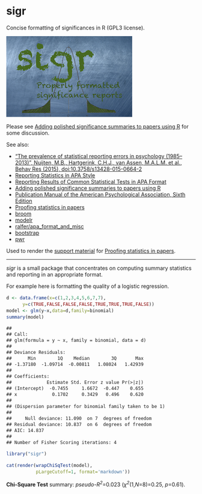 
<!-- README.md is generated from README.Rmd. Please edit that file -->
sigr
====

Concise formatting of significances in R (GPL3 license).

![](https://github.com/WinVector/sigr/raw/master/tools/sigr.png)

Please see [Adding polished significance summaries to papers using R](http://www.win-vector.com/blog/2016/10/adding-polished-significance-summaries-to-papers-using-r/) for some discussion.

See also:

-   [“The prevalence of statistical reporting errors in psychology (1985–2013)”, Nuijten, M.B., Hartgerink, C.H.J., van Assen, M.A.L.M. et al., Behav Res (2015), doi:10.3758/s13428-015-0664-2](http://link.springer.com/article/10.3758%2Fs13428-015-0664-2)
-   [Reporting Statistics in APA Style](http://my.ilstu.edu/~jhkahn/apastats.html)
-   [Reporting Results of Common Statistical Tests in APA Format](https://depts.washington.edu/psych/files/writing_center/stats.pdf)
-   [Adding polished significance summaries to papers using R](http://www.win-vector.com/blog/2016/10/adding-polished-significance-summaries-to-papers-using-r/)
-   [Publication Manual of the American Psychological Association, Sixth Edition](http://www.apastyle.org/manual/)
-   [Proofing statistics in papers](http://www.win-vector.com/blog/2016/10/proofing-statistics-in-papers/)
-   [broom](https://cran.r-project.org/package=broom)
-   [modelr](https://cran.r-project.org/package=modelr)
-   [ralfer/apa\_format\_and\_misc](https://github.com/ralfer/apa_format_and_misc)
-   [bootstrap](https://CRAN.R-project.org/package=bootstrap)
-   [pwr](https://CRAN.R-project.org/package=pwr)

Used to render the [support material](http://www.win-vector.com/blog/2016/10/proofing-statistics-in-papers/) for [Proofing statistics in papers](http://www.win-vector.com/blog/2016/10/proofing-statistics-in-papers/).

------------------------------------------------------------------------

*sigr* is a small package that concentrates on computing summary statistics and reporting in an appropriate format.

For example here is formatting the quality of a logistic regression.

``` r
d <- data.frame(x=c(1,2,3,4,5,6,7,7),
      y=c(TRUE,FALSE,FALSE,FALSE,TRUE,TRUE,TRUE,FALSE))
model <- glm(y~x,data=d,family=binomial)
summary(model)
```

    ## 
    ## Call:
    ## glm(formula = y ~ x, family = binomial, data = d)
    ## 
    ## Deviance Residuals: 
    ##      Min        1Q    Median        3Q       Max  
    ## -1.37180  -1.09714  -0.00811   1.08024   1.42939  
    ## 
    ## Coefficients:
    ##             Estimate Std. Error z value Pr(>|z|)
    ## (Intercept)  -0.7455     1.6672  -0.447    0.655
    ## x             0.1702     0.3429   0.496    0.620
    ## 
    ## (Dispersion parameter for binomial family taken to be 1)
    ## 
    ##     Null deviance: 11.090  on 7  degrees of freedom
    ## Residual deviance: 10.837  on 6  degrees of freedom
    ## AIC: 14.837
    ## 
    ## Number of Fisher Scoring iterations: 4

``` r
library("sigr")
```

``` r
cat(render(wrapChiSqTest(model),
           pLargeCutoff=1, format='markdown'))
```

**Chi-Square Test** summary: *pseudo-<i>R<sup>2</sup></i>*=0.023 (<i>χ<sup>2</sup></i>(1,*N*=8)=0.25, *p*=0.61).
